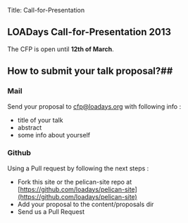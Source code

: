 Title: Call-for-Presentation


## LOADays Call-for-Presentation 2013 ##
The CFP is open until __12th of March__.


## How to submit your talk proposal?##


### Mail ###
Send your proposal to cfp@loadays.org with following info :

-   title of your talk
-   abstract
-   some info about yourself

### Github ###

Using a Pull request by following the next steps :

-   Fork this site or the pelican-site repo at [https://github.com/loadays/pelican-site](https://github.com/loadays/pelican-site)
-   Add your proposal to the content/proposals dir
-   Send us a Pull Request
